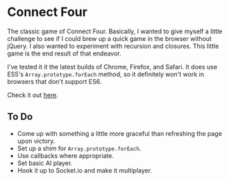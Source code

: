 # Connect Four

The classic game of Connect Four. Basically, I wanted to give myself a little challenge to see if I could brew up a quick game in the browser without jQuery. I also wanted to experiment with recursion and closures. This little game is the end result of that endeavor.

I've tested it it the latest builds of Chrome, Firefox, and Safari. It does use ES5's `Array.prototype.forEach` method, so it definitely won't work in browsers that don't support ES6.

Check it out [here](http://stevekinney.github.com/connect-four).

## To Do

* Come up with something a little more graceful than refreshing the page upon victory.
* Set up a shim for `Array.prototype.forEach`.
* Use callbacks where appropriate.
* Set basic AI player.
* Hook it up to Socket.io and make it multiplayer.